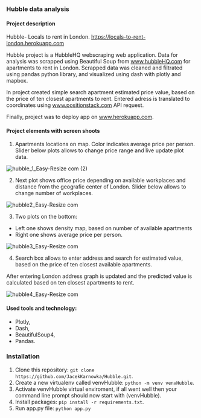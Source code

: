 ### Hubble data analysis

#### Project description
Hubble- Locals to rent in London.
https://locals-to-rent-london.herokuapp.com

Hubble project is a HubbleHQ webscraping web application.
Data for analysis was scrapped using Beautiful Soup from www.hubbleHQ.com for apartments to rent in London.
Scrapped data was cleaned and filtrated using pandas python library, and visualized using dash with plotly and mapbox.

In project created simple search apartment estimated price value, based on the price of ten closest apartments to rent.
Entered adress is translated to coordinates using www.positionstack.com API request.

Finally, project was to deploy app on www.herokuapp.com.

#### Project elements with screen shoots

1. Apartments locations on map. Color indicates average price per person. Slider below plots allows to change price range and live update plot data.

![hubble_1_Easy-Resize com (2)](https://user-images.githubusercontent.com/95350394/167929043-49a0b68a-1855-4d0f-a16c-77859bee5493.jpg)


2. Next plot shows office price depending on available workplaces and distance from the geografic center of London. Slider below allows to change number of workplaces.

![hubble2_Easy-Resize com](https://user-images.githubusercontent.com/95350394/167929284-6cf80c63-6ac1-435c-b7c0-38a18099ff49.jpg)


3. Two plots on the bottom:
  - Left one shows density map, based on number of available apartments
  - Right one shows average price per person.
  
![hubble3_Easy-Resize com](https://user-images.githubusercontent.com/95350394/167929314-4b2a55fe-2356-4016-8d01-8198eaad7c32.jpg)

4. Search box allows to enter address and search for estimated value, based on the price of ten closest available apartments.

After entering London address graph is updated and the predicted value is calculated based on ten closest apartments to rent.

![hubble4_Easy-Resize com](https://user-images.githubusercontent.com/95350394/167929357-2a6437f2-d799-4cba-be0c-21032755bbe8.jpg)

#### Used tools and technology:
- Plotly,
- Dash,
- BeautifulSoup4,
- Pandas.

### Installation

1. Clone this repository: `git clone https://github.com/JacekKarnowka/Hubble.git`.
2. Create a new virtualenv called venvHubble: `python -m venv venvHubble`.
3. Activate venvHubble virtual enviroment, if all went well then your command line prompt should now start with (venvHubble).
4. Install packages: `pip install -r requirements.txt`.
5. Run app.py file: `python app.py`
